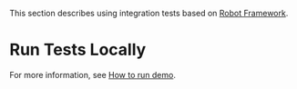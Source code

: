 This section describes using integration tests based on [Robot Framework](http://robotframework.org).

# Run Tests Locally

For more information, see [How to run demo](../demo/README.md).
